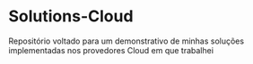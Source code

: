 # Solutions-Cloud
Repositório voltado para um demonstrativo de minhas soluções implementadas nos provedores Cloud em que trabalhei
